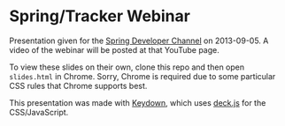 # Spring/Tracker Webinar

Presentation given for the [Spring Developer Channel][spring] on 2013-09-05. A video of the webinar will be posted at that YouTube page.

To view these slides on their own, clone this repo and then open `slides.html` in Chrome. Sorry, Chrome is required due to some particular CSS rules that Chrome supports best.

This presentation was made with [Keydown][keydown], which uses [deck.js][deck] for the CSS/JavaScript.

[spring]: http://www.youtube.com/user/SpringSourceDev/videos
[keydown]: http://infews.github.com/keydown
[deck]: http://imakewebthings.com/deck.js/